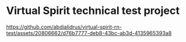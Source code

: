 # Virtual Spirit technical test project


https://github.com/abdialidrus/virtual-spirit-rn-test/assets/20806662/d76b7777-deb8-43bc-ab3d-4135965393a8

